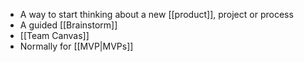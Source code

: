 - A way to start thinking about a new [[product]], project or process
- A guided [[Brainstorm]]
- [[Team Canvas]]
- Normally for [[MVP|MVPs]]
